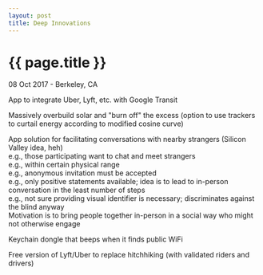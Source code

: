 ```yaml
---
layout: post
title: Deep Innovations
---
```


{{ page.title }}
================

<p class="meta">08 Oct 2017 - Berkeley, CA</p>

App to integrate Uber, Lyft, etc. with Google Transit

Massively overbuild solar and "burn off" the excess (option to use trackers to curtail energy according to modified cosine curve)

App solution for facilitating conversations with nearby strangers (Silicon Valley idea, heh)  
e.g., those participating want to chat and meet strangers  
e.g., within certain physical range  
e.g., anonymous invitation must be accepted  
e.g., only positive statements available; idea is to lead to in-person conversation in the least number of steps  
e.g., not sure providing visual identifier is necessary; discriminates against the blind anyway  
Motivation is to bring people together in-person in a social way who might not otherwise engage  

Keychain dongle that beeps when it finds public WiFi

Free version of Lyft/Uber to replace hitchhiking (with validated riders and drivers)